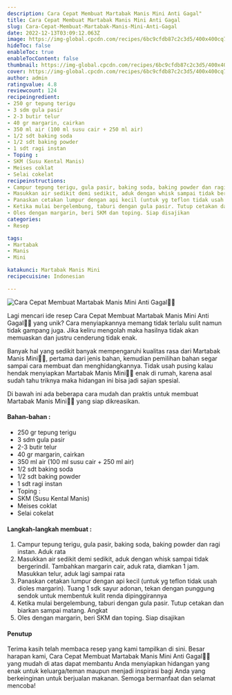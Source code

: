 ```yaml
---
description: Cara Cepat Membuat Martabak Manis Mini Anti Gagal"
title: Cara Cepat Membuat Martabak Manis Mini Anti Gagal
slug: Cara-Cepat-Membuat-Martabak-Manis-Mini-Anti-Gagal
date: 2022-12-13T03:09:12.063Z
image: https://img-global.cpcdn.com/recipes/6bc9cfdb87c2c3d5/400x400cq70/photo.jpg
hideToc: false
enableToc: true
enableTocContent: false
thumbnail: https://img-global.cpcdn.com/recipes/6bc9cfdb87c2c3d5/400x400cq70/photo.jpg
cover: https://img-global.cpcdn.com/recipes/6bc9cfdb87c2c3d5/400x400cq70/photo.jpg
author: admin
ratingvalue: 4.8
reviewcount: 124
recipeingredient:
- 250 gr tepung terigu
- 3 sdm gula pasir
- 2-3 butir telur
- 40 gr margarin, cairkan
- 350 ml air (100 ml susu cair + 250 ml air)
- 1/2 sdt baking soda
- 1/2 sdt baking powder
- 1 sdt ragi instan
- Toping :
- SKM (Susu Kental Manis)
- Meises coklat
- Selai cokelat
recipeinstructions:
- Campur tepung terigu, gula pasir, baking soda, baking powder dan ragi instan. Aduk rata
- Masukkan air sedikit demi sedikit, aduk dengan whisk sampai tidak bergerindil. Tambahkan margarin cair, aduk rata, diamkan 1 jam. Masukkan telur, aduk lagi sampai rata
- Panaskan cetakan lumpur dengan api kecil (untuk yg teflon tidak usah dioles margarin). Tuang 1 sdk sayur adonan, tekan dengan punggung sendok untuk membentuk kulit renda dipinggirannya
- Ketika mulai bergelembung, taburi dengan gula pasir. Tutup cetakan dan biarkan sampai matang. Angkat
- Oles dengan margarin, beri SKM dan toping. Siap disajikan
categories:
- Resep

tags:
- Martabak
- Manis
- Mini

katakunci: Martabak Manis Mini
recipecuisine: Indonesian

---
```


![Cara Cepat Membuat Martabak Manis Mini Anti Gagal👩‍🍳](https://img-global.cpcdn.com/recipes/6bc9cfdb87c2c3d5/400x400cq70/photo.jpg)

Lagi mencari ide resep Cara Cepat Membuat Martabak Manis Mini Anti Gagal👩‍🍳 yang unik? Cara menyiapkannya memang tidak terlalu sulit namun tidak gampang juga. Jika keliru mengolah maka hasilnya tidak akan memuaskan dan justru cenderung tidak enak.

Banyak hal yang sedikit banyak mempengaruhi kualitas rasa dari Martabak Manis Mini👩‍🍳, pertama dari jenis bahan, kemudian pemilihan bahan segar sampai cara membuat dan menghidangkannya. Tidak usah pusing kalau hendak menyiapkan Martabak Manis Mini👩‍🍳 enak di rumah, karena asal sudah tahu triknya maka hidangan ini bisa jadi sajian spesial.

Di bawah ini ada beberapa cara mudah dan praktis untuk membuat Martabak Manis Mini👩‍🍳 yang siap dikreasikan.

<!--inarticleads1-->

#### Bahan-bahan :

- 250 gr tepung terigu
- 3 sdm gula pasir
- 2-3 butir telur
- 40 gr margarin, cairkan
- 350 ml air (100 ml susu cair + 250 ml air)
- 1/2 sdt baking soda
- 1/2 sdt baking powder
- 1 sdt ragi instan
- Toping :
- SKM (Susu Kental Manis)
- Meises coklat
- Selai cokelat

<!--inarticleads2-->

#### Langkah-langkah membuat :

1. Campur tepung terigu, gula pasir, baking soda, baking powder dan ragi instan. Aduk rata
1. Masukkan air sedikit demi sedikit, aduk dengan whisk sampai tidak bergerindil. Tambahkan margarin cair, aduk rata, diamkan 1 jam. Masukkan telur, aduk lagi sampai rata
1. Panaskan cetakan lumpur dengan api kecil (untuk yg teflon tidak usah dioles margarin). Tuang 1 sdk sayur adonan, tekan dengan punggung sendok untuk membentuk kulit renda dipinggirannya
1. Ketika mulai bergelembung, taburi dengan gula pasir. Tutup cetakan dan biarkan sampai matang. Angkat
1. Oles dengan margarin, beri SKM dan toping. Siap disajikan

#### Penutup

Terima kasih telah membaca resep yang kami tampilkan di sini. Besar harapan kami, Cara Cepat Membuat Martabak Manis Mini Anti Gagal👩‍🍳 yang mudah di atas dapat membantu Anda menyiapkan hidangan yang enak untuk keluarga/teman maupun menjadi inspirasi bagi Anda yang berkeinginan untuk berjualan makanan. Semoga bermanfaat dan selamat mencoba!